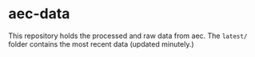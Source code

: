 aec-data
========

This repository holds the processed and raw data from aec.
The `latest/` folder contains the most recent data (updated minutely.)

